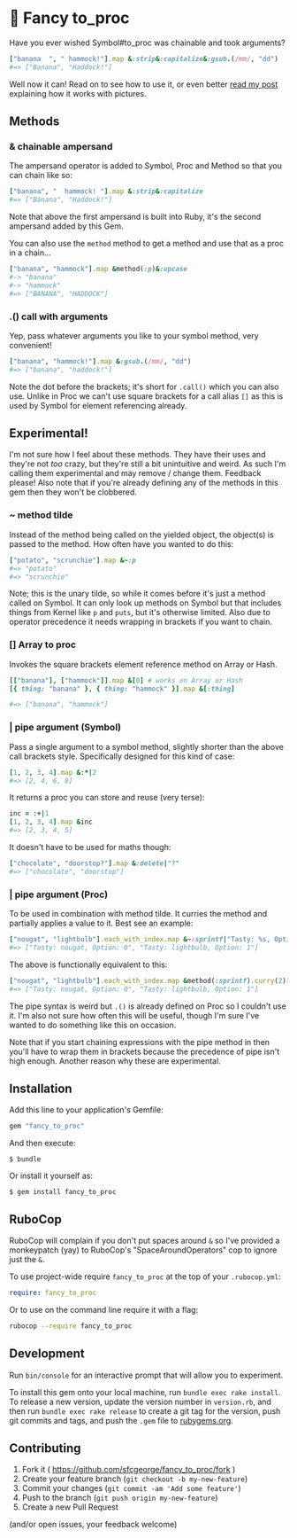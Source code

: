 # 🎩 Fancy to_proc

Have you ever wished Symbol#to_proc was chainable and took arguments?

```ruby
["banana  ", " hammock!"].map &:strip&:capitalize&:gsub.(/mm/, "dd")
#=> ["Banana", "Haddock!"]
```

Well now it can! Read on to see how to use it, or even better [read my post](https://www.sfcgeorge.co.uk/posts/2015/09/21/why-ruby-symbol-to-proc-works-and-more) explaining how it works with pictures.


## Methods

### & chainable ampersand

The ampersand operator is added to Symbol, Proc and Method so that you can chain like so:

```ruby
["banana", "  hammock! "].map &:strip&:capitalize
#=> ["Banana", "Haddock!"]
```

Note that above the first ampersand is built into Ruby, it's the second ampersand added by this Gem.

You can also use the `method` method to get a method and use that as a proc in a chain...

```ruby
["banana", "hammock"].map &method(:p)&:upcase
#-> "banana"
#-> "hammock"
#=> ["BANANA", "HADDOCK"]
```


### .() call with arguments

Yep, pass whatever arguments you like to your symbol method, very convenient!

```ruby
["banana", "hammock!"].map &:gsub.(/mm/, "dd")
#=> ["banana", "haddock!"]
```

Note the dot before the brackets; it's short for `.call()` which you can also use. Unlike in Proc we can't use square brackets for a call alias `[]` as this is used by Symbol for element referencing already.


## Experimental!

I'm not sure how I feel about these methods. They have their uses and they're not _too_ crazy, but they're still a bit unintuitive and weird. As such I'm calling them experimental and may remove / change them. Feedback please! Also note that if you're already defining any of the methods in this gem then they won't be clobbered.


### ~ method tilde

Instead of the method being called on the yielded object, the object(s) is passed to the method. How often have you wanted to do this:

```ruby
["potato", "scrunchie"].map &~:p
#=> "potato"
#=> "scrunchie"
```

Note; this is the unary tilde, so while it comes before it's just a method called on Symbol. It can only look up methods on Symbol but that includes things from Kernel like `p` and `puts`, but it's otherwise limited. Also due to operator precedence it needs wrapping in brackets if you want to chain.


### [] Array to proc

Invokes the square brackets element reference method on Array or Hash.

```ruby
[["banana"], ["hammock"]].map &[0] # works on Array or Hash
[{ thing: "banana" }, { thing: "hammock" }].map &[:thing]

#=> ["banana", "hammock"]
```


### | pipe argument (Symbol)

Pass a single argument to a symbol method, slightly shorter than the above call brackets style. Specifically designed for this kind of case:

```ruby
[1, 2, 3, 4].map &:*|2
#=> [2, 4, 6, 8]
```

It returns a proc you can store and reuse (very terse):

```ruby
inc = :+|1
[1, 2, 3, 4].map &inc
#=> [2, 3, 4, 5]
```

It doesn't have to be used for maths though:

```ruby
["chocolate", "doorstop?"].map &:delete|"?"
#=> ["chocolate", "doorstop"]
```


### | pipe argument (Proc)

To be used in combination with method tilde. It curries the method and partially applies a value to it. Best see an example:

```ruby
["nougat", "lightbulb"].each_with_index.map &~:sprintf|"Tasty: %s, Option: %d"
#=> ["Tasty: nougat, Option: 0", "Tasty: lightbulb, Option: 1"]
```

The above is functionally equivalent to this:

```ruby
["nougat", "lightbulb"].each_with_index.map &method(:sprintf).curry(2)["Tasty: %s, Option: %d"]
#=> ["Tasty: nougat, Option: 0", "Tasty: lightbulb, Option: 1"]
```

The pipe syntax is weird but `.()` is already defined on Proc so I couldn't use it. I'm also not sure how often this will be useful, though I'm sure I've wanted to do something like this on occasion. 

Note that if you start chaining expressions with the pipe method in then you'll have to wrap them in brackets because the precedence of pipe isn't high enough. Another reason why these are experimental.


## Installation

Add this line to your application's Gemfile:

```ruby
gem "fancy_to_proc"
```

And then execute:

    $ bundle

Or install it yourself as:

    $ gem install fancy_to_proc


## RuboCop

RuboCop will complain if you don't put spaces around `&` so I've provided a monkeypatch (yay) to RuboCop's "SpaceAroundOperators" cop to ignore just the `&`.

To use project-wide require `fancy_to_proc` at the top of your `.rubocop.yml`:

```yaml
require: fancy_to_proc
```

Or to use on the command line require it with a flag:

```sh
rubocop --require fancy_to_proc
```


## Development

Run `bin/console` for an interactive prompt that will allow you to experiment.

To install this gem onto your local machine, run `bundle exec rake install`. To release a new version, update the version number in `version.rb`, and then run `bundle exec rake release` to create a git tag for the version, push git commits and tags, and push the `.gem` file to [rubygems.org](https://rubygems.org).


## Contributing

1. Fork it ( https://github.com/sfcgeorge/fancy_to_proc/fork )
2. Create your feature branch (`git checkout -b my-new-feature`)
3. Commit your changes (`git commit -am 'Add some feature'`)
4. Push to the branch (`git push origin my-new-feature`)
5. Create a new Pull Request

(and/or open issues, your feedback welcome)
